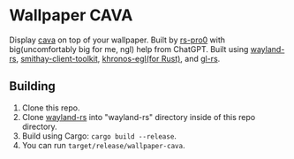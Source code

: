 Wallpaper CAVA
==============

Display [cava](https://github.com/karlstav/cava) on top of your wallpaper.
Built by [rs-pro0](https://github.com/rs-pro0) with big(uncomfortably big for me, ngl) help from ChatGPT.
Built using [wayland-rs](https://github.com/Smithay/wayland-rs), [smithay-client-toolkit](https://github.com/Smithay/client-toolkit), [khronos-egl(for Rust)](https://github.com/timothee-haudebourg/khronos-egl), and [gl-rs](https://github.com/brendanzab/gl-rs).

Building
------------

1. Clone this repo.
2. Clone [wayland-rs](https://github.com/Smithay/wayland-rs) into "wayland-rs" directory inside of this repo directory.
3. Build using Cargo: `cargo build --release`.
4. You can run `target/release/wallpaper-cava`.
